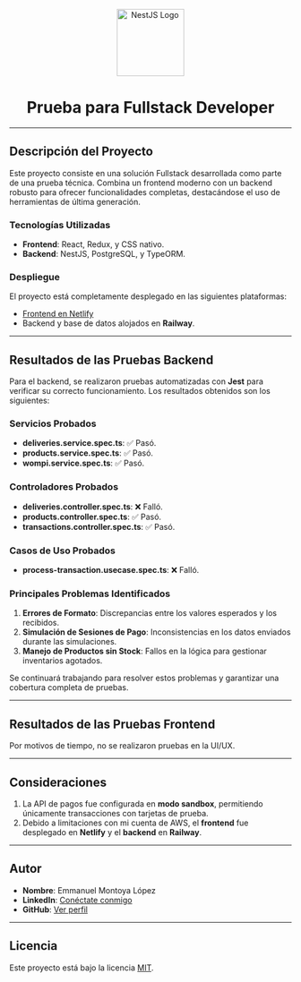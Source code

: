 <p align="center">
  <a href="http://nestjs.com/" target="blank">
    <img src="https://nestjs.com/img/logo-small.svg" width="120" alt="NestJS Logo" />
  </a>
</p>

<h1 align="center">Prueba para Fullstack Developer</h1>

---

## Descripción del Proyecto

Este proyecto consiste en una solución Fullstack desarrollada como parte de una prueba técnica. Combina un frontend moderno con un backend robusto para ofrecer funcionalidades completas, destacándose el uso de herramientas de última generación.

### Tecnologías Utilizadas

- **Frontend**: React, Redux, y CSS nativo.
- **Backend**: NestJS, PostgreSQL, y TypeORM.

### Despliegue

El proyecto está completamente desplegado en las siguientes plataformas:

- [Frontend en Netlify](https://glistening-taiyaki-685840.netlify.app/)
- Backend y base de datos alojados en **Railway**.

---

## Resultados de las Pruebas Backend

Para el backend, se realizaron pruebas automatizadas con **Jest** para verificar su correcto funcionamiento. Los resultados obtenidos son los siguientes:

### Servicios Probados

- **deliveries.service.spec.ts**: ✅ Pasó.
- **products.service.spec.ts**: ✅ Pasó.
- **wompi.service.spec.ts**: ✅ Pasó.

### Controladores Probados

- **deliveries.controller.spec.ts**: ❌ Falló.
- **products.controller.spec.ts**: ✅ Pasó.
- **transactions.controller.spec.ts**: ✅ Pasó.

### Casos de Uso Probados

- **process-transaction.usecase.spec.ts**: ❌ Falló.

### Principales Problemas Identificados

1. **Errores de Formato**: Discrepancias entre los valores esperados y los recibidos.
2. **Simulación de Sesiones de Pago**: Inconsistencias en los datos enviados durante las simulaciones.
3. **Manejo de Productos sin Stock**: Fallos en la lógica para gestionar inventarios agotados.

Se continuará trabajando para resolver estos problemas y garantizar una cobertura completa de pruebas.

---

## Resultados de las Pruebas Frontend

Por motivos de tiempo, no se realizaron pruebas en la UI/UX.

---

## Consideraciones

1. La API de pagos fue configurada en **modo sandbox**, permitiendo únicamente transacciones con tarjetas de prueba.
2. Debido a limitaciones con mi cuenta de AWS, el **frontend** fue desplegado en **Netlify** y el **backend** en **Railway**.

---

## Autor

- **Nombre**: Emmanuel Montoya López
- **LinkedIn**: [Conéctate conmigo](https://www.linkedin.com/in/emmanuel-montoya/)
- **GitHub**: [Ver perfil](https://github.com/tu-usuario)

---

## Licencia

Este proyecto está bajo la licencia [MIT](https://opensource.org/licenses/MIT).
